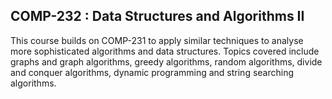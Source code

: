 ## COMP-232 : Data Structures and Algorithms II

This course builds on COMP-231 to apply similar techniques to analyse more sophisticated algorithms and data 
structures. Topics covered include graphs and graph algorithms, greedy algorithms, random algorithms, 
divide and conquer algorithms, dynamic programming and string searching algorithms.
